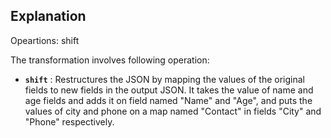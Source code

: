 ## Explanation

Opeartions: shift 

The transformation involves following operation:

* **`shift`** : Restructures the JSON by mapping the values of the original fields to new fields in the output JSON. It takes the value of name and age fields and adds it on field named "Name" and "Age", and puts the values of city and phone on a map named "Contact" in fields "City" and "Phone" respectively.
